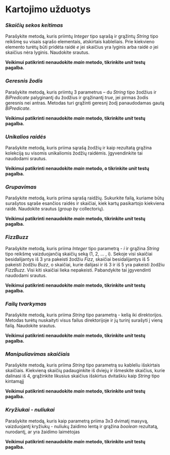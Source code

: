 # Kartojimo užduotys
### *Skaičių sekos keitimas*

Parašykite metodą, kuris priimtų *Integer* tipo sąrašą ir grąžintų *String* tipo reikšmę su visais sąrašo elementais, atskirtais kableliais. Prie kiekvieno elemento turėtų būti pridėta raidė *e* jei skaičius yra lyginis arba raidė *o* jei skaičius nėra lyginis. Naudokite srautus.

**Veikimui patikrinti nenaudokite *main* metodo,  tikrinkite *unit* testų pagalba.**

### *Geresnis žodis*
Parašykite metodą, kuris priimtų 3 parametrus – du *String* tipo žodžius ir *BiPredicate* palyginantį du žodžius ir grąžinantį *true*, jei pirmas žodis geresnis nei antras. Metodas turi grąžinti geresnį žodį panaudodamas gautą *BiPredicate*. 

**Veikimui patikrinti nenaudokite *main* metodo,  tikrinkite *unit* testų pagalba.**

### *Unikalios raidės*
Parašykite metodą, kuris priima sąrašą žodžių ir kaip rezultatą grąžina kolekciją su visomis unikaliomis žodžių raidėmis. Įgyvendinkite tai naudodami srautus.

**Veikimui patikrinti nenaudokite *main* metodo, o tikrinkite *unit* testų pagalba.**

### *Grupavimas*
Parašykite metodą, kuris priima sąrašą raidžių. Sukurkite failą, kuriame būtų surašytos sąraše esančios raidės ir skaičiai, kiek kartų pasikartojo kiekviena raidė. Naudokite srautus (*group by* collectorių).

**Veikimui patikrinti nenaudokite *main* metodo, tikrinkite *unit* testų pagalba.**

### *FizzBuzz*
Parašykite metodą, kuris priima *Integer* tipo parametrą - *i* ir grąžina *String* tipo reikšmę vaizduojančią skaičių seką (1, 2, ... ,  i). 
Sekoje visi skaičiai besidalijantys iš 3 yra pakeisti žodžiu *Fizz*, skaičiai besidalijantys iš 5 pakeisti žodžiu *Buzz*, o skaičiai, kurie dalijasi ir iš 3 ir iš 5 yra pakeisti žodžiu *FizzBuzz*. Visi kiti skaičiai lieka nepakeisti. Pabandykite tai įgyvendinti naudodami srautus. 

**Veikimui patikrinti nenaudokite *main* metodo, tikrinkite *unit* testų pagalba.**

### *Failų tvarkymas*
Parašykite metodą, kuris priima *String* tipo parametrą - kelią iki direktorijos. Metodas turėtų nuskaityti visus failus direktorijoje ir jų turinį surašyti į vieną failą. Naudokite srautus.

**Veikimui patikrinti nenaudokite *main* metodo, tikrinkite *unit* testų pagalba.**

### *Manipuliavimas skaičiais*
Parašykite metodą, kuris priima *String* tipo parametrą su  kableliu išskirtais skaičiais. Kiekvieną skaičių padauginkite iš dviejų ir išmeskite skaičius, kurie dalinasi iš 4, grąžinkite likusius skaičius išskirtus dvitaškiu kaip *String* tipo kintamąjį

**Veikimui patikrinti nenaudokite *main* metodo, tikrinkite *unit* testų pagalba.**

### *Kryžiukai - nuliukai*
Parašykite metodą, kuris kaip parametrą priima 3x3 dvimatį masyvą, vaizduojantį kryžiukų - nuliukų žaidimo lentą ir grąžina *boolean* rezultatą, nurodantį, ar yra žaidimo laimėtojas

**Veikimui patikrinti nenaudokite *main* metodo, tikrinkite *unit* testų pagalba.**
